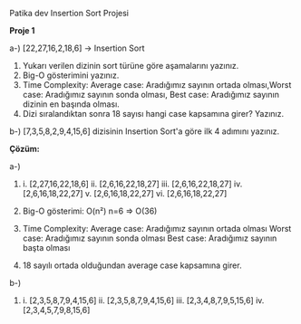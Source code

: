 Patika dev Insertion Sort Projesi

**Proje 1**

a-) [22,27,16,2,18,6] -> Insertion Sort

1. Yukarı verilen dizinin sort türüne göre aşamalarını yazınız.
2. Big-O gösterimini yazınız.
3. Time Complexity: Average case: Aradığımız sayının ortada olması,Worst case: Aradığımız sayının sonda olması, Best case: Aradığımız sayının dizinin en başında olması.
4. Dizi sıralandıktan sonra 18 sayısı hangi case kapsamına girer? Yazınız.


b-) [7,3,5,8,2,9,4,15,6] dizisinin Insertion Sort'a göre ilk 4 adımını yazınız.

**Çözüm:**

a-)
1. i. [2,27,16,22,18,6]
   ii. [2,6,16,22,18,27]
   iii. [2,6,16,22,18,27]
   iv. [2,6,16,18,22,27]
   v. [2,6,16,18,22,27]
   vi. [2,6,16,18,22,27]
    
2. Big-O gösterimi: O(n²)
n=6 => O(36)

3. Time Complexity: 
   Average case: Aradığımız sayının ortada olması
   Worst case: Aradığımız sayının sonda olması
   Best case: Aradığımız sayının başta olması
   
4. 18 sayılı ortada olduğundan average case kapsamına girer.

b-) 
1. i. [2,3,5,8,7,9,4,15,6]
   ii. [2,3,5,8,7,9,4,15,6]
   iii. [2,3,4,8,7,9,5,15,6]
   iv. [2,3,4,5,7,9,8,15,6]
  
  

  

  


